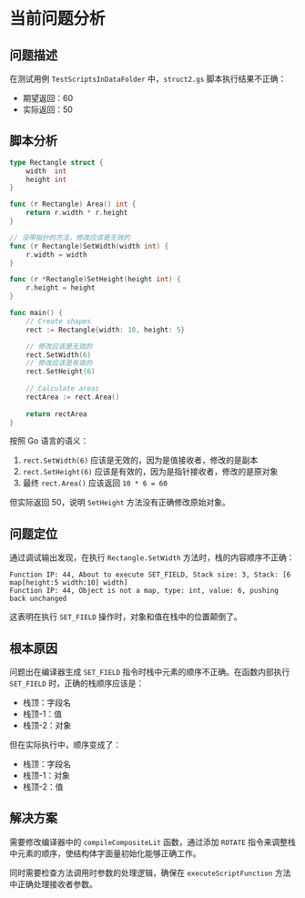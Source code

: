 # 当前问题分析

## 问题描述

在测试用例 `TestScriptsInDataFolder` 中，`struct2.gs` 脚本执行结果不正确：
- 期望返回：60
- 实际返回：50

## 脚本分析

```go
type Rectangle struct {
	width  int
	height int
}

func (r Rectangle) Area() int {
	return r.width * r.height
}

// 没带指针的方法，修改应该是无效的
func (r Rectangle)SetWidth(width int) {
	r.width = width
}

func (r *Rectangle)SetHeight(height int) {
	r.height = height
}

func main() {
	// Create shapes
	rect := Rectangle{width: 10, height: 5}

	// 修改应该是无效的
	rect.SetWidth(6)
	// 修改应该是有效的
	rect.SetHeight(6)
	
	// Calculate areas
	rectArea := rect.Area()
	
	return rectArea
}
```

按照 Go 语言的语义：
1. `rect.SetWidth(6)` 应该是无效的，因为是值接收者，修改的是副本
2. `rect.SetHeight(6)` 应该是有效的，因为是指针接收者，修改的是原对象
3. 最终 `rect.Area()` 应该返回 `10 * 6 = 60`

但实际返回 50，说明 `SetHeight` 方法没有正确修改原始对象。

## 问题定位

通过调试输出发现，在执行 `Rectangle.SetWidth` 方法时，栈的内容顺序不正确：

```
Function IP: 44, About to execute SET_FIELD, Stack size: 3, Stack: [6 map[height:5 width:10] width]
Function IP: 44, Object is not a map, type: int, value: 6, pushing back unchanged
```

这表明在执行 `SET_FIELD` 操作时，对象和值在栈中的位置颠倒了。

## 根本原因

问题出在编译器生成 `SET_FIELD` 指令时栈中元素的顺序不正确。在函数内部执行 `SET_FIELD` 时，正确的栈顺序应该是：
- 栈顶：字段名
- 栈顶-1：值
- 栈顶-2：对象

但在实际执行中，顺序变成了：
- 栈顶：字段名
- 栈顶-1：对象
- 栈顶-2：值

## 解决方案

需要修改编译器中的 `compileCompositeLit` 函数，通过添加 `ROTATE` 指令来调整栈中元素的顺序，使结构体字面量初始化能够正确工作。

同时需要检查方法调用时参数的处理逻辑，确保在 `executeScriptFunction` 方法中正确处理接收者参数。